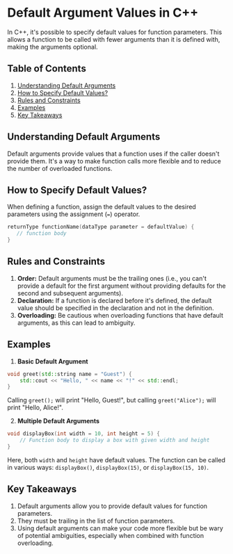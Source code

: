 
# Default Argument Values in C++

In C++, it's possible to specify default values for function parameters. This allows a function to be called with fewer arguments than it is defined with, making the arguments optional.

## Table of Contents

1. [Understanding Default Arguments](#understanding-default-arguments)
2. [How to Specify Default Values?](#how-to-specify-default-values)
3. [Rules and Constraints](#rules-and-constraints)
4. [Examples](#examples)
5. [Key Takeaways](#key-takeaways)

## Understanding Default Arguments

Default arguments provide values that a function uses if the caller doesn't provide them. It's a way to make function calls more flexible and to reduce the number of overloaded functions.

## How to Specify Default Values?

When defining a function, assign the default values to the desired parameters using the assignment (`=`) operator.

```c++
returnType functionName(dataType parameter = defaultValue) {
   // function body
}
```

## Rules and Constraints

1. **Order:** Default arguments must be the trailing ones (i.e., you can't provide a default for the first argument without providing defaults for the second and subsequent arguments).
2. **Declaration:** If a function is declared before it's defined, the default value should be specified in the declaration and not in the definition.
3. **Overloading:** Be cautious when overloading functions that have default arguments, as this can lead to ambiguity.

## Examples

1. **Basic Default Argument**

```c++
void greet(std::string name = "Guest") {
    std::cout << "Hello, " << name << "!" << std::endl;
}
```

Calling `greet();` will print "Hello, Guest!", but calling `greet("Alice");` will print "Hello, Alice!".

2. **Multiple Default Arguments**

```c++
void displayBox(int width = 10, int height = 5) {
    // Function body to display a box with given width and height
}
```

Here, both `width` and `height` have default values. The function can be called in various ways: `displayBox()`, `displayBox(15)`, or `displayBox(15, 10)`.

## Key Takeaways

1. Default arguments allow you to provide default values for function parameters.
2. They must be trailing in the list of function parameters.
3. Using default arguments can make your code more flexible but be wary of potential ambiguities, especially when combined with function overloading.

